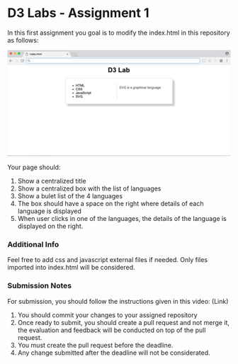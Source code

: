 # D3 Labs - Assignment 1

In this first assignment you goal is to modify the index.html in this repository as follows:

![alt text](Page.png)

Your page should:

1. Show a centralized title
2. Show a centralized box with the list of languages
3. Show a bulet list of the 4 languages
3. The box should have a space on the right where details of each language is displayed
4. When user clicks in one of the languages, the details of the language is displayed on the right.

### Additional Info
Feel free to add css and javascript external files if needed. Only files imported into index.html will be considered.

### Submission Notes
For submission, you should follow the instructions given in this video: (Link)


1. You should commit your changes to your assigned repository
2. Once ready to submit, you should create a pull request and not merge it, the evaluation and feedback will be conducted on top of the pull request.
3. You must create the pull request before the deadline.
4. Any change submitted after the deadline will not be considerated.